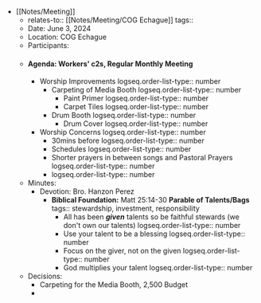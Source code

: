 - [[Notes/Meeting]]
	- relates-to:: [[Notes/Meeting/COG Echague]] 
	  tags::
	- Date: June 3, 2024
	- Location: COG Echague
	- Participants:
	- #### Agenda: Workers' c2s, Regular Monthly Meeting
		- Worship Improvements
		  logseq.order-list-type:: number
			- Carpeting of Media Booth
			  logseq.order-list-type:: number
				- Paint Primer
				  logseq.order-list-type:: number
				- Carpet Tiles
				  logseq.order-list-type:: number
			- Drum Booth
			  logseq.order-list-type:: number
				- Drum Cover
				  logseq.order-list-type:: number
		- Worship Concerns
		  logseq.order-list-type:: number
			- 30mins before
			  logseq.order-list-type:: number
			- Schedules
			  logseq.order-list-type:: number
			- Shorter prayers in between songs and Pastoral Prayers
			  logseq.order-list-type:: number
			- logseq.order-list-type:: number
	- Minutes:
		- Devotion: Bro. Hanzon Perez
			- **Biblical Foundation:** Matt 25:14-30 **Parable of Talents/Bags**
			  tags:: stewardship, investment, responsibility
				- All has been ***given*** talents so be faithful stewards (we don't own our talents)
				  logseq.order-list-type:: number
				- Use your talent to be a blessing
				  logseq.order-list-type:: number
				- Focus on the giver, not on the given
				  logseq.order-list-type:: number
				- God multiplies your talent
				  logseq.order-list-type:: number
	- Decisions:
		- Carpeting for the Media Booth, 2,500 Budget
		-
